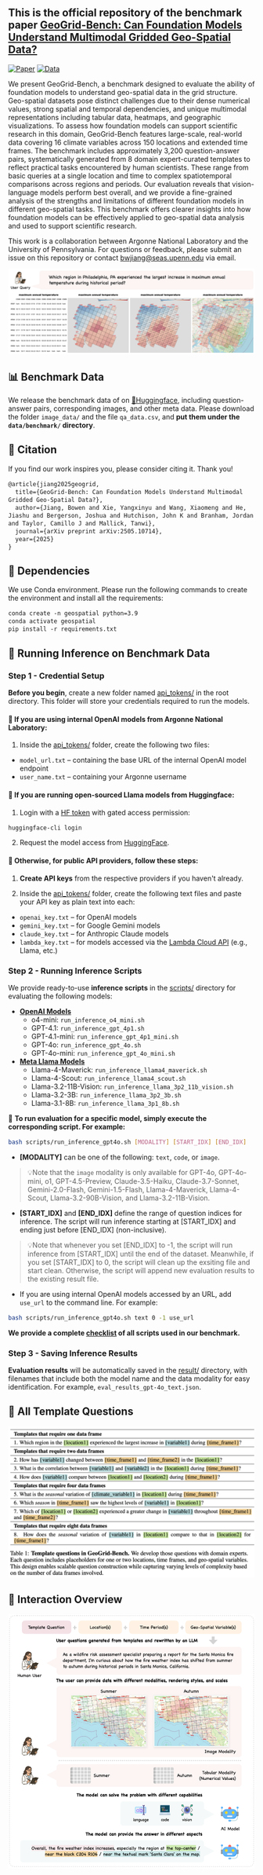 ## This is the official repository of the benchmark paper [GeoGrid-Bench: Can Foundation Models Understand Multimodal Gridded Geo-Spatial Data?](https://arxiv.org/pdf/2505.10714)

[![Paper](https://img.shields.io/badge/Paper-arXiv-B31B1B)](https://arxiv.org/pdf/2505.10714)
[![Data](https://img.shields.io/badge/🤗HuggingFace-Link-FFA500)](https://huggingface.co/datasets/bowen-upenn/GeoGrid_Bench)

We present GeoGrid-Bench, a benchmark designed to evaluate the ability of foundation models to understand geo-spatial data in the grid structure. Geo-spatial datasets pose distinct challenges due to their dense numerical values, strong spatial and temporal dependencies, and unique multimodal representations including tabular data, heatmaps, and geographic visualizations. To assess how foundation models can support scientific research in this domain, GeoGrid-Bench features large-scale, real-world data covering 16 climate variables across 150 locations and extended time frames. The benchmark includes approximately 3,200 question-answer pairs, systematically generated from 8 domain expert-curated templates to reflect practical tasks encountered by human scientists. These range from basic queries at a single location and time to complex spatiotemporal comparisons across regions and periods. Our evaluation reveals that vision-language models perform best overall, and we provide a fine-grained analysis of the strengths and limitations of different foundation models in different geo-spatial tasks. This benchmark offers clearer insights into how foundation models can be effectively applied to geo-spatial data analysis and used to support scientific research.

This work is a collaboration between Argonne National Laboratory and the University of Pennsylvania. For questions or feedback, please submit an issue on this repository or contact bwjiang@seas.upenn.edu via email.

<p align="center">
<img src=figures/image_formats.png/>
</p>

## 📊 Benchmark Data
We release the benchmark data of on [🤗Huggingface](https://huggingface.co/datasets/bowen-upenn/GeoGrid_Bench), including question-answer pairs, corresponding images, and other meta data. Please download the folder `image_data/` and the file `qa_data.csv`, and **put them under the ```data/benchmark/``` directory**.


## 🐰 Citation
If you find our work inspires you, please consider citing it. Thank you!

    @article{jiang2025geogrid,
      title={GeoGrid-Bench: Can Foundation Models Understand Multimodal Gridded Geo-Spatial Data?},
      author={Jiang, Bowen and Xie, Yangxinyu and Wang, Xiaomeng and He, Jiashu and Bergerson, Joshua and Hutchison, John K and Branham, Jordan and Taylor, Camillo J and Mallick, Tanwi},
      journal={arXiv preprint arXiv:2505.10714},
      year={2025}
    }


## 🔗 Dependencies
We use Conda environment. Please run the following commands to create the environment and install all the requirements:
    
    conda create -n geospatial python=3.9
    conda activate geospatial
    pip install -r requirements.txt


## 🚀 Running Inference on Benchmark Data

### Step 1 - Credential Setup
**Before you begin**, create a new folder named [api_tokens/](api_tokens/) in the root directory. This folder will store your credentials required to run the models.


#### 🔸 If you are using **internal OpenAI models from Argonne National Laboratory**:
1. Inside the [api_tokens/](api_tokens/) folder, create the following two files:
- `model_url.txt` – containing the base URL of the internal OpenAI model endpoint
- `user_name.txt` – containing your Argonne username

#### 🔸 If you are running **open-sourced Llama models from Huggingface**:
1. Login with a [HF token](https://huggingface.co/settings/tokens) with gated access permission:
```bash 
huggingface-cli login
```
2. Request the model access from [HuggingFace](https://huggingface.co/meta-llama). 

#### 🔸 Otherwise, for **public API providers**, follow these steps:

1. **Create API keys** from the respective providers if you haven't already.

2. Inside the [api_tokens/](api_tokens/) folder, create the following text files and paste your API key as plain text into each:

- ```openai_key.txt``` – for OpenAI models
- ```gemini_key.txt``` – for Google Gemini models
- ```claude_key.txt``` – for Anthropic Claude models
- ```lambda_key.txt``` – for models accessed via the [Lambda Cloud API](https://docs.lambda.ai/public-cloud/lambda-inference-api/?_gl=1*1yqhedk*_gcl_aw*R0NMLjE3NDQwOTAyNjIuQ2owS0NRanc3ODJfQmhEakFSSXNBQlR2X0pEWUpQRTRhLXJMY0xjeWZYYUZrRzE4Q196MG0zdjY0cmQtX09FYm5iRHlrek95QWVDVVZxVWFBbnhYRUFMd193Y0I.*_gcl_au*NTQ3OTExNDIzLjE3NDQwOTAyNjE.*_ga*MTA0MjYwNjUyMS4xNzQ0MDkwMjYy*_ga_43EZT1FM6Q*MTc0NDA5MDI2MS4xLjAuMTc0NDA5MDI2MS42MC4wLjY1NjAyNzc2NA..) (e.g., Llama, etc.)


### Step 2 - Running Inference Scripts
We provide ready-to-use **inference scripts** in the [scripts/](scripts/) directory for evaluating the following models:
- **[OpenAI Models](https://platform.openai.com/docs/models)**
  - o4-mini: ```run_inference_o4_mini.sh```
  - GPT-4.1: ```run_inference_gpt_4p1.sh```
  - GPT-4.1-mini: ```run_inference_gpt_4p1_mini.sh```
  - GPT-4o: ```run_inference_gpt_4o.sh```
  - GPT-4o-mini: ```run_inference_gpt_4o_mini.sh```
- **[Meta Llama Models](https://docs.lambda.ai/public-cloud/lambda-inference-api/?_gl=1*1yqhedk*_gcl_aw*R0NMLjE3NDQwOTAyNjIuQ2owS0NRanc3ODJfQmhEakFSSXNBQlR2X0pEWUpQRTRhLXJMY0xjeWZYYUZrRzE4Q196MG0zdjY0cmQtX09FYm5iRHlrek95QWVDVVZxVWFBbnhYRUFMd193Y0I.*_gcl_au*NTQ3OTExNDIzLjE3NDQwOTAyNjE.*_ga*MTA0MjYwNjUyMS4xNzQ0MDkwMjYy*_ga_43EZT1FM6Q*MTc0NDA5MDI2MS4xLjAuMTc0NDA5MDI2MS42MC4wLjY1NjAyNzc2NA..)**
  - Llama-4-Maverick: ```run_inference_llama4_maverick.sh```
  - Llama-4-Scout: ```run_inference_llama4_scout.sh```
  - Llama-3.2-11B-Vision: ```run_inference_llama_3p2_11b_vision.sh```
  - Llama-3.2-3B: ```run_inference_llama_3p2_3b.sh```
  - Llama-3.1-8B: ```run_inference_llama_3p1_8b.sh```

 🔮 **To run evaluation for a specific model, simply execute the corresponding script. For example:**
```bash
bash scripts/run_inference_gpt4o.sh [MODALITY] [START_IDX] [END_IDX]
```

- **[MODALITY]** can be one of the following: ```text```, ```code```, or ```image```.
> 💡Note that the ```image``` modality is only available for GPT-4o, GPT-4o-mini, o1, GPT-4.5-Preview, Claude-3.5-Haiku, Claude-3.7-Sonnet, Gemini-2.0-Flash, Gemini-1.5-Flash, Llama-4-Maverick, Llama-4-Scout, Llama-3.2-90B-Vision, and Llama-3.2-11B-Vision.

- **[START_IDX]** and **[END_IDX]** define the range of question indices for inference. The script will run inference starting at [START_IDX] and ending just before [END_IDX] (non-inclusive). 
> 💡Note that whenever you set [END_IDX] to -1, the script will run inference from [START_IDX] until the end of the dataset. Meanwhile, if you set [START_IDX] to 0, the script will clean up the exsiting file and start clean. Otherwise, the script will append new evaluation results to the existing result file.

- If you are using internal OpenAI models accessed by an URL, add `use_url` to the command line. For example:
```bash
bash scripts/run_inference_gpt4o.sh text 0 -1 use_url
```

**We provide a complete [checklist](scripts/checklist.txt) of all scripts used in our benchmark.**

### Step 3 - Saving Inference Results

**Evaluation results** will be automatically saved in the [result/](result/) directory, with filenames that include both the model name and the data modality for easy identification. For example, ```eval_results_gpt-4o_text.json```.


## 🧩 All Template Questions

<p align="center">
<img src=figures/templates.png>
</p>

## 💬 Interaction Overview
<p align="center">
<img src=figures/overview.png>
</p>

